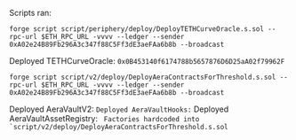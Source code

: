 Scripts ran:

```
forge script script/periphery/deploy/DeployTETHCurveOracle.s.sol --rpc-url $ETH_RPC_URL -vvvv --ledger --sender 0xA02e24B89Fb296A3c347f88C5Ff3dE3aeFAa6b8b --broadcast
```
Deployed TETHCurveOracle: `0x0B453140f6174788b5657876D6D25aA02f79962F`

```
forge script script/v2/deploy/DeployAeraContractsForThreshold.s.sol --rpc-url $ETH_RPC_URL -vvvv --ledger --sender 0xA02e24B89Fb296A3c347f88C5Ff3dE3aeFAa6b8b --broadcast
```
Deployed AeraVaultV2: ``
Deployed AeraVaultHooks: ``
Deployed AeraVaultAssetRegistry: ``
Factories hardcoded into `script/v2/deploy/DeployAeraContractsForThreshold.s.sol``